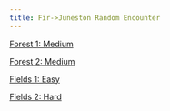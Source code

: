 ```yaml
---
title: Fir->Juneston Random Encounter
---
```


<a target="_blank" rel="noopener noreferrer" href="https://www.dndbeyond.com/encounters/20a68c95-3f79-469c-b316-db73742dce9a">Forest 1: Medium</a>

<a target="_blank" rel="noopener noreferrer" href="https://www.dndbeyond.com/encounters/c158cf97-c915-4d3d-8ded-ebd430ad77a3">Forest 2: Medium</a>

<a target="_blank" rel="noopener noreferrer" href="https://www.dndbeyond.com/encounters/02107abd-0fe1-436b-9f5e-84b0699215ac">Fields 1: Easy</a>

<a target="_blank" rel="noopener noreferrer" href="https://www.dndbeyond.com/encounters/468bbc75-57da-4afc-8585-4601ca35c57d">Fields 2: Hard</a>

